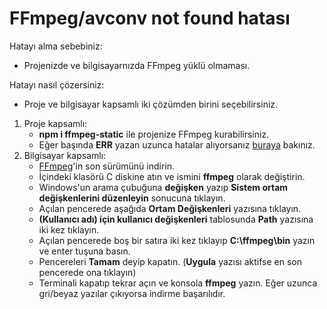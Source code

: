 # FFmpeg/avconv not found hatası

Hatayı alma sebebiniz:

- Projenizde ve bilgisayarnızda FFmpeg yüklü olmaması.

Hatayı nasıl çözersiniz:

- Proje ve bilgisayar kapsamlı iki çözümden birini seçebilirsiniz.

1. Proje kapsamlı:
   - **npm i ffmpeg-static** ile projenize FFmpeg kurabilirsiniz.
   - Eğer başında **ERR** yazan uzunca hatalar alıyorsanız [buraya](./buildTools.md) bakınız.
2. Bilgisayar kapsamlı:
   - [FFmpeg](https://www.gyan.dev/ffmpeg/builds/ffmpeg-release-full.7z)'in son sürümünü indirin.
   - İçindeki klasörü C diskine atın ve ismini **ffmpeg** olarak değiştirin.
   - Windows'un arama çubuğuna **değişken** yazıp **Sistem ortam değişkenlerini düzenleyin** sonucuna tıklayın.
   - Açılan pencerede aşağıda **Ortam Değişkenleri** yazısına tıklayın.
   - **(Kullanıcı adı) için kullanıcı değişkenleri** tablosunda **Path** yazısına iki kez tıklayın.
   - Açılan pencerede boş bir satıra iki kez tıklayıp **C:\ffmpeg\bin** yazın ve enter tuşuna basın.
   - Pencereleri **Tamam** deyip kapatın. (**Uygula** yazısı aktifse en son pencerede ona tıklayın)
   - Terminali kapatıp tekrar açın ve konsola **ffmpeg** yazın. Eğer uzunca gri/beyaz yazılar çıkıyorsa indirme başarılıdır.
